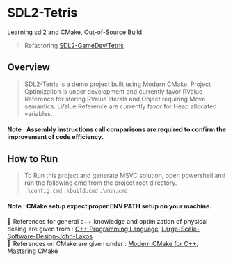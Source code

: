 # SDL2-Tetris
Learning sdl2 and CMake, Out-of-Source Build
> Refactoring [SDL2-GameDev/Tetris](https://github.com/guyllaumedemers/SDL2-GameDev/tree/master/SDL2-Tetris)

## Overview
> SDL2-Tetris is a demo project built using Modern CMake. Project Optimization is under development and currently favor RValue Reference for storing RValue literals and Object requiring Move semantics. LValue Reference are currently favor for Heap allocated variables.

#### Note : Assembly instructions call comparisons are required to confirm the improvement of code efficiency.

## How to Run
> To Run this project and generate MSVC solution, open powershell and run the following cmd from the project root directory.</br>
```.\config.cmd``` ```.\build.cmd``` ```.\run.cmd```

#### Note : CMake setup expect proper ENV PATH setup on your machine.

💬 References for general c++ knowledge and optimization of physical desing are given from : [C++ Programming Language](https://www.amazon.ca/C-Programming-Language-4th/dp/0321563840/ref=sr_1_6?crid=1NJCZVP0FQ11N&keywords=c%2B%2B+programming&qid=1668273337&qu=eyJxc2MiOiI0Ljk0IiwicXNhIjoiNC4yNSIsInFzcCI6IjMuOTUifQ%3D%3D&sprefix=c%2B%2B+programming%2Caps%2C88&sr=8-6), [Large-Scale-Software-Design-John-Lakos](https://www.amazon.ca/Large-Scale-Software-Design-John-Lakos/dp/0201633620)</br>
💬 References on CMake are given under : [Modern CMake for C++](https://www.amazon.ca/Modern-CMake-Discover-approach-packaging/dp/1801070059), [Mastering CMake](https://www.amazon.ca/Mastering-CMake-Ken-Martin/dp/1930934319)
